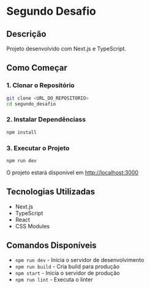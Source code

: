 # Segundo Desafio

## Descrição

Projeto desenvolvido com Next.js e TypeScript.

## Como Começar

### 1. Clonar o Repositório

```bash
git clone <URL_DO_REPOSITORIO>
cd segundo_desafio
```

### 2. Instalar Dependênciass

```bash
npm install
```

### 3. Executar o Projeto

```bash
npm run dev
```

O projeto estará disponível em [http://localhost:3000](http://localhost:3000)

## Tecnologias Utilizadas

- Next.js
- TypeScript
- React
- CSS Modules

## Comandos Disponíveis

- `npm run dev` - Inicia o servidor de desenvolvimento
- `npm run build` - Cria build para produção
- `npm start` - Inicia o servidor de produção
- `npm run lint` - Executa o linter
